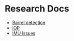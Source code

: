# Research Docs
* [Barrel detection](barrel_detection.md)
* [IOP](iop.md)
* [IMU Issues](imu_issue/imu_issue.md)
